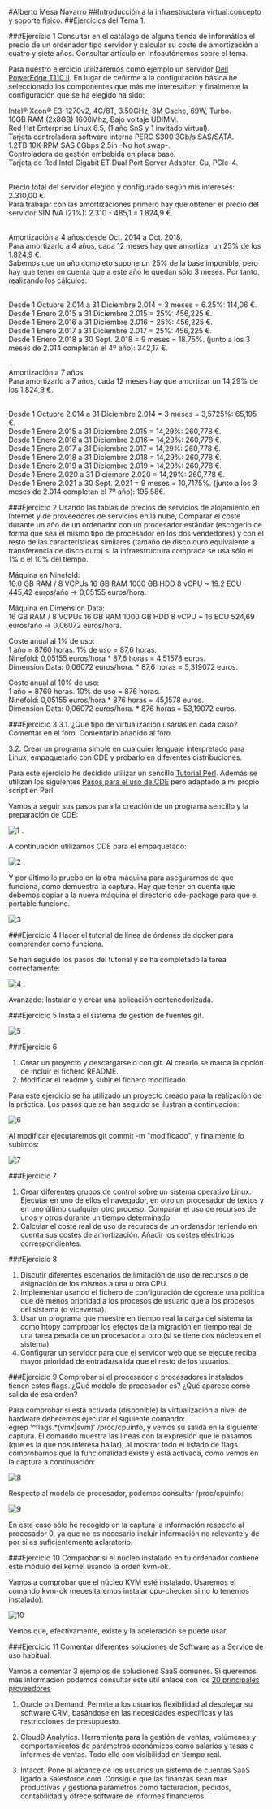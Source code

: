 
#Alberto Mesa Navarro
##Introducción a la infraestructura virtual:concepto y soporte físico.
##Ejercicios del Tema 1.

###Ejercicio 1
Consultar en el catálogo de alguna tienda de informática el precio de un ordenador tipo servidor y calcular su coste de amortización a cuatro y siete años. Consultar artículo en Infoautónomos sobre el tema.

Para nuestro ejercicio utilizaremos como ejemplo un servidor [Dell PowerEdge T110 II](http://ecomm.euro.dell.com/dellstore/basket.aspx?c=es&cs=esbsdt1&l=es&s=bsd&itemtype=CFG&oid=84adbb5e-09cf-45a4-b2cc-e2d3d0d09492). 
En lugar de ceñirme a la configuración básica he seleccionado los componentes que más me interesaban y finalmente la configuración que se ha elegido ha sido:

Intel® Xeon® E3-1270v2, 4C/8T, 3.50GHz, 8M Cache, 69W, Turbo. <br />
16GB RAM (2x8GB) 1600Mhz, Bajo voltaje UDIMM. <br />
Red Hat Enterprise Linux 6.5, (1 año SnS y 1 invitado virtual). <br />
Tarjeta controladora software interna PERC S300 3Gb/s SAS/SATA. <br />
1.2TB 10K RPM SAS 6Gbps 2.5in -No hot swap-. <br />
Controladora de gestión embebida en placa base. <br />
Tarjeta de Red Intel Gigabit ET Dual Port Server Adapter, Cu, PCIe-4. <br /> <br />

Precio total del servidor elegido y configurado según mis intereses: 2.310,00 €. <br />
Para trabajar con las amortizaciones primero hay que obtener el precio del servidor SIN IVA (21%): 2.310 - 485,1 = 1.824,9 €. <br /><br />

Amortización a 4 años:desde Oct. 2014 a Oct. 2018.<br />
Para amortizarlo a 4 años, cada 12 meses hay que amortizar un 25% de los 1.824,9 €.<br />
Sabemos que un año completo supone un 25% de la base imponible, pero hay que tener en cuenta que a este año le quedan sólo 3 meses. Por tanto, realizando los cálculos:<br /> <br />

Desde 1 Octubre 2.014 a 31 Diciembre 2.014 = 3 meses = 6.25%: 114,06 €.<br />
Desde 1 Enero 2.015 a 31 Diciembre 2.015 = 25%: 456,225 €.<br />
Desde 1 Enero 2.016 a 31 Diciembre 2.016 = 25%: 456,225 €.<br />
Desde 1 Enero 2.017 a 31 Diciembre 2.017 = 25%: 456,225 €.<br />
Desde 1 Enero 2.018 a 30 Sept. 2.018 = 9 meses = 18.75%. (junto a los 3 meses de 2.014 completan el 4º año): 342,17 €.<br /> <br />


Amortización a 7 años:<br />
Para amortizarlo a 7 años, cada 12 meses hay que amortizar un 14,29% de los 1.824,9 €.<br /><br />

Desde 1 Octubre 2.014 a 31 Diciembre 2.014 = 3 meses = 3,5725%: 65,195 €. <br />
Desde 1 Enero 2.015 a 31 Diciembre 2.015 = 14,29%: 260,778 €.<br />
Desde 1 Enero 2.016 a 31 Diciembre 2.016 = 14,29%: 260,778 €.<br />
Desde 1 Enero 2.017 a 31 Diciembre 2.017 = 14,29%: 260,778 €.<br />
Desde 1 Enero 2.018 a 31 Diciembre 2.018 = 14,29%: 260,778 €.<br />
Desde 1 Enero 2.019 a 31 Diciembre 2.019 = 14,29%: 260,778 €.<br />
Desde 1 Enero 2.020 a 31 Diciembre 2.020 = 14,29%: 260,778 €.<br />
Desde 1 Enero 2.021 a 30 Sept. 2.021 = 9 meses = 10,7175%. (junto a los 3 meses de 2.014 completan el 7º año):  195,58€.

###Ejercicio 2
Usando las tablas de precios de servicios de alojamiento en Internet y de proveedores de servicios en la nube, Comparar el coste durante un año de un ordenador con un procesador estándar (escogerlo de forma que sea el mismo tipo de procesador en los dos vendedores) y con el resto de las características similares (tamaño de disco duro equivalente a transferencia de disco duro) si la infraestructura comprada se usa sólo el 1% o el 10% del tiempo.

Máquina en Ninefold:<br />
16.0 GB RAM / 8 VCPUs	16 GB RAM	1000 GB HDD	8 vCPU	~ 19.2 ECU	445,42 euros/año -> 0,05155 euros/hora.<br />

Máquina en Dimension Data:<br />
16 GB RAM / 8 VCPUs 	16 GB RAM	1000 GB HDD	8 vCPU	~ 16 ECU	524,69 euros/año -> 0,06072 euros/hora.<br />

Coste anual al 1% de uso:<br />
1 año = 8760 horas. 1% de uso = 87,6 horas.<br />
Ninefold: 0,05155 euros/hora * 87,6 horas = 4,51578 euros.<br />
Dimension Data: 0,06072 euros/hora. * 87,6 horas = 5,319072 euros.<br />

Coste anual al 10% de uso:<br />
1 año = 8760 horas. 10% de uso = 876 horas.<br />
Ninefold: 0,05155 euros/hora * 876 horas = 45,1578 euros.<br />
Dimension Data: 0,06072 euros/hora. * 876 horas = 53,19072 euros.<br />


###Ejercicio 3
3.1. ¿Qué tipo de virtualización usarías en cada caso? Comentar en el foro.
Comentario añadido al foro.

3.2. Crear un programa simple en cualquier lenguaje interpretado para Linux, empaquetarlo con CDE y probarlo en diferentes distribuciones.

Para este ejercicio he decidido utilizar un sencillo [Tutorial Perl](http://linuxconfig.org/perl-programming-tutorial). Además se utilizan los siguientes [Pasos para el uso de CDE](http://www.taringa.net/posts/linux/14889225/CDE-herramienta-para-crear-aplicaciones-portables-de-Linux.html) pero adaptado a mi propio script en Perl.

Vamos a seguir sus pasos para la creación de un programa sencillo y la preparación de CDE:

![1](http://s27.postimg.org/eo51afalf/Captur_Files_2.png) .

A continuación utilizamos CDE para el empaquetado:

![2](http://s28.postimg.org/ykohtm6kd/Captur_Files_1.png) .

Y por último lo pruebo en la otra máquina para asegurarnos de que funciona, como demuestra la captura. Hay que tener en cuenta que debemos copiar a la nueva máquina el directorio cde-package para que el portable funcione.

![3](http://s18.postimg.org/ou7r4cd21/Captura_de_pantalla.jpg) .


###Ejercicio 4
Hacer el tutorial de línea de órdenes de docker para comprender cómo funciona.

Se han seguido los pasos del tutorial y se ha completado la tarea correctamente:

![4](http://s29.postimg.org/cfsgj31x3/Tutorial_Docker.png) .


Avanzado: Instalarlo y crear una aplicación contenedorizada.

###Ejercicio 5
Instala el sistema de gestión de fuentes git.

![5](http://s27.postimg.org/ih0axolar/Captur_Files.png) .


###Ejercicio 6
1. Crear un proyecto y descargárselo con git. Al crearlo se marca la opción de incluir el fichero README. <br />
2. Modificar el readme y subir el fichero modificado. <br />

Para este ejercicio se ha utilizado un proyecto creado para la realización de la práctica. Los pasos que se han seguido se ilustran a continuación:

![6](http://s3.postimg.org/mfouvrrbn/Captur_Files.png)

Al modificar ejecutaremos git commit -m "modificado", y finalmente lo subimos:

![7](http://s15.postimg.org/aldx08wiz/Captur_Files_1.png)


###Ejercicio 7
1. Crear diferentes grupos de control sobre un sistema operativo Linux. Ejecutar en uno de ellos el navegador, en otro un procesador de textos y en uno último cualquier otro proceso. Comparar el uso de recursos de unos y otros durante un tiempo determinado. <br />
2. Calcular el coste real de uso de recursos de un ordenador teniendo en cuenta sus costes de amortización. Añadir los costes eléctricos correspondientes.


###Ejercicio 8
1. Discutir diferentes escenarios de limitación de uso de recursos o de asignación de los mismos a una u otra CPU. <br />
2. Implementar usando el fichero de configuración de cgcreate una política que dé menos prioridad a los procesos de usuario que a los procesos del sistema (o viceversa).
3. Usar un programa que muestre en tiempo real la carga del sistema tal como htopy comprobar los efectos de la migración en tiempo real de una tarea pesada de un procesador a otro (si se tiene dos núcleos en el sistema).
4. Configurar un servidor para que el servidor web que se ejecute reciba mayor prioridad de entrada/salida que el resto de los usuarios.


###Ejercicio 9
Comprobar si el procesador o procesadores instalados tienen estos flags. ¿Qué modelo de procesador es? ¿Qué aparece como salida de esa orden?

Para comprobar si está activada (disponible) la virtualización a nivel de hardware deberemos ejecutar el siguiente comando: <br />
egrep '^flags.*(vmx|svm)' /proc/cpuinfo, y vemos su salida en la siguiente captura. El comando muestra las líneas con la expresión que le pasamos (que es la que nos interesa hallar); al mostrar todo el listado de flags comprobamos que la funcionalidad existe y está activada, como vemos en la captura a continuación:

![8](http://s29.postimg.org/scckvd4s7/Captur_Files.png)

Respecto al modelo de procesador, podemos consultar /proc/cpuinfo:

![9](http://s18.postimg.org/x1obovell/Captur_Files_1.png)

En este caso sólo he recogido en la captura la información respecto al procesador 0, ya que no es necesario incluir información no relevante y de por sí es suficientemente aclaratorio.

###Ejercicio 10
Comprobar si el núcleo instalado en tu ordenador contiene este módulo del kernel usando la orden kvm-ok.

Vamos a comprobar que el núcleo KVM esté instalado. Usaremos el comando kvm-ok (necesitaremos instalar cpu-checker si no lo tenemos instalado):

![10](http://s30.postimg.org/65ftqvb9d/Captur_Files.png)

Vemos que, efectivamente, existe y la aceleración se puede usar.

###Ejercicio 11
Comentar diferentes soluciones de Software as a Service de uso habitual.

Vamos a comentar 3 ejemplos de soluciones SaaS comunes. Si queremos más información podemos consultar este útil enlace con los [20 principales proveedores](http://www.clouds360.com/saas.php)

1.  Oracle on Demand. Permite a los usuarios flexibilidad al desplegar su software CRM, basándose en las necesidades específicas y las restricciones de presupuesto. <br />

2. Cloud9 Analytics. Herramienta para la gestión de ventas, volúmenes y comportamientos de parámetros económicos como salarios y tasas e informes de ventas. Todo ello con visibilidad en tiempo real. <br />

3. Intacct. Pone al alcance de los usuarios un sistema de cuentas SaaS ligado a Salesforce.com. Consigue que las finanzas sean más productivas y gestiona parámetros como facturación, pedidos, contabilidad y ofrece software de informes financieros. <br />
